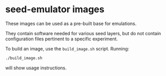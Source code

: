 
# seed-emulator images

These images can be used as a pre-built base for emulations.

They contain software needed for various seed layers, but do not contain configuration files pertinent to a specific experiment.

To build an image, use the ```build_image.sh``` script.
Running:
```bash
./build_image.sh
```
will show usage instructions.
